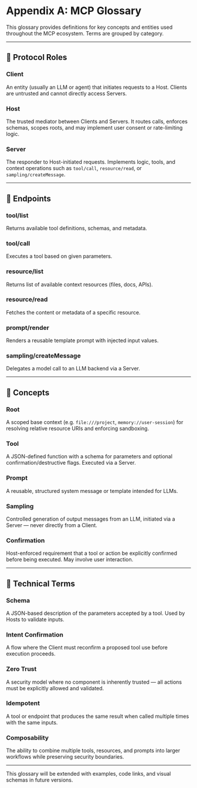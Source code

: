 # Appendix A: MCP Glossary

This glossary provides definitions for key concepts and entities used throughout the MCP ecosystem. Terms are grouped by category.

---

## 🔹 Protocol Roles

### **Client**
An entity (usually an LLM or agent) that initiates requests to a Host. Clients are untrusted and cannot directly access Servers.

### **Host**
The trusted mediator between Clients and Servers. It routes calls, enforces schemas, scopes roots, and may implement user consent or rate-limiting logic.

### **Server**
The responder to Host-initiated requests. Implements logic, tools, and context operations such as `tool/call`, `resource/read`, or `sampling/createMessage`.

---

## 🔹 Endpoints

### **tool/list**
Returns available tool definitions, schemas, and metadata.

### **tool/call**
Executes a tool based on given parameters.

### **resource/list**
Returns list of available context resources (files, docs, APIs).

### **resource/read**
Fetches the content or metadata of a specific resource.

### **prompt/render**
Renders a reusable template prompt with injected input values.

### **sampling/createMessage**
Delegates a model call to an LLM backend via a Server.

---

## 🔹 Concepts

### **Root**
A scoped base context (e.g. `file:///project`, `memory://user-session`) for resolving relative resource URIs and enforcing sandboxing.

### **Tool**
A JSON-defined function with a schema for parameters and optional confirmation/destructive flags. Executed via a Server.

### **Prompt**
A reusable, structured system message or template intended for LLMs.

### **Sampling**
Controlled generation of output messages from an LLM, initiated via a Server — never directly from a Client.

### **Confirmation**
Host-enforced requirement that a tool or action be explicitly confirmed before being executed. May involve user interaction.

---

## 🔹 Technical Terms

### **Schema**
A JSON-based description of the parameters accepted by a tool. Used by Hosts to validate inputs.

### **Intent Confirmation**
A flow where the Client must reconfirm a proposed tool use before execution proceeds.

### **Zero Trust**
A security model where no component is inherently trusted — all actions must be explicitly allowed and validated.

### **Idempotent**
A tool or endpoint that produces the same result when called multiple times with the same inputs.

### **Composability**
The ability to combine multiple tools, resources, and prompts into larger workflows while preserving security boundaries.

---

This glossary will be extended with examples, code links, and visual schemas in future versions.
